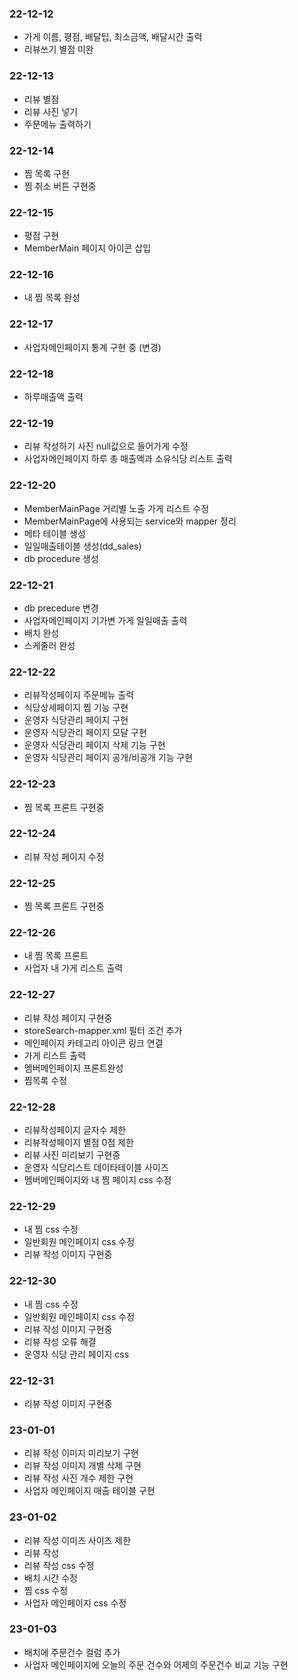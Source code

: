 ### 22-12-12
- 가게 이름, 평점, 배달팁, 최소금액, 배달시간 출력
- 리뷰쓰기 별점 미완

### 22-12-13
- 리뷰 별점
- 리뷰 사진 넣기
- 주문메뉴 출력하기

### 22-12-14
- 찜 목록 구현
- 찜 취소 버튼 구현중

### 22-12-15
- 평점 구현
- MemberMain 페이지 아이콘 삽입

### 22-12-16
- 내 찜 목록 완성

### 22-12-17
- 사업자메인페이지 통계 구현 중 (변경)

### 22-12-18
- 하루매출액 출력

### 22-12-19
- 리뷰 작성하기 사진 null값으로 들어가게 수정
- 사업자메인페이지 하루 총 매출액과 소유식당 리스트 출력

### 22-12-20
- MemberMainPage 거리별 노출 가게 리스트 수정
- MemberMainPage에 사용되는 service와 mapper 정리
- 메타 테이블 생성
- 일일매출테이블 생성(dd_sales)
- db procedure 생성

### 22-12-21
- db precedure 변경
- 사업자메인페이지 기가변 가게 일일매출 출력 
- 배치 완성
- 스케줄러 완성 

### 22-12-22
- 리뷰작성페이지 주문메뉴 출력 
- 식당상세페이지 찜 기능 구현
- 운영자 식당관리 페이지 구현
- 운영자 식당관리 페이지 모달 구현
- 운영자 식당관리 페이지 삭제 기능 구현
- 운영자 식당관리 페이지 공개/비공개 기능 구현

### 22-12-23
- 찜 목록 프론트 구현중

### 22-12-24
- 리뷰 작성 페이지 수정

### 22-12-25
- 찜 목록 프론트 구현중

### 22-12-26
- 내 찜 목록 프론트 
- 사업자 내 가게 리스트 출력

### 22-12-27
- 리뷰 작성 페이지 구현중
- storeSearch-mapper.xml 필터 조건 추가
- 메인페이지 카테고리 아이콘 링크 연결
- 가게 리스트 출력
- 멤버메인페이지 프론트완성
- 찜목록 수정

### 22-12-28
- 리뷰작성페이지 글자수 제한
- 리뷰작성페이지 별점 0점 제한
- 리뷰 사진 미리보기 구현중
- 운영자 식당리스트 데이타테이블 사이즈 
- 멤버메인페이지와 내 찜 페이지 css 수정

### 22-12-29
- 내 찜 css 수정
- 일반회원 메인페이지 css 수정
- 리뷰 작성 이미지 구현중

### 22-12-30
- 내 찜 css 수정
- 일반회원 메인페이지 css 수정
- 리뷰 작성 이미지 구현중
- 리뷰 작성 오류 해결
- 운영자 식당 관리 페이지 css

### 22-12-31
- 리뷰 작성 이미지 구현중

### 23-01-01
- 리뷰 작성 이미지 미리보기 구현
- 리뷰 작성 이미지 개별 삭제 구현
- 리뷰 작성 사진 개수 제한 구현
- 사업자 메인페이지 매출 테이블 구현

### 23-01-02
- 리뷰 작성 이미즈 사이즈 제한
- 리뷰 작성 
- 리뷰 작성 css 수정
- 배치 시간 수정
- 찜 css 수정
- 사업자 메인페이지 css 수정

### 23-01-03
- 배치에 주문건수 컬럼 추가
- 사업자 메인페이지에 오늘의 주문 건수와 어제의 주문건수 비교 기능 구현
